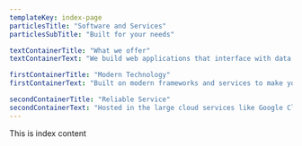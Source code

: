 ```yaml
---
templateKey: index-page
particlesTitle: "Software and Services"
particlesSubTitle: "Built for your needs"

textContainerTitle: "What we offer"
textContainerText: "We build web applications that interface with data collection points. We also set up the systems that gather the data from your preferred sensor."

firstContainerTitle: "Modern Technology"
firstContainerText: "Built on modern frameworks and services to make your application future proof. We use technologies like ReactJS to make it look nice and be as efficient as possible. To interface with your data, we use mainly Python."

secondContainerTitle: "Reliable Service"
secondContainerText: "Hosted in the large cloud services like Google Cloud and DigitalOcean. For some requirements a more lightweight solution will be a better choice."
---
```

This is index content